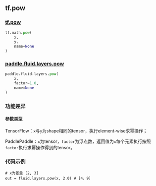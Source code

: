 ## tf.pow

### [tf.pow](https://www.tensorflow.org/api_docs/python/tf/math/pow)

```python
tf.math.pow(
    x,
    y,
    name=None
)
```

### [paddle.fluid.layers.pow](http://paddlepaddle.org/documentation/docs/zh/1.4/api_cn/layers_cn.html#pow)

```python
paddle.fluid.layers.pow(
    x, 
    factor=1.0, 
    name=None
)
```

### 功能差异

#### 参数类型

TensorFlow：`x`与`y`为shape相同的tensor，执行element-wise求幂操作；  

PaddlePaddle：`x`为tensor，`factor`为浮点数，返回值为`x`每个元素执行按照`factor`执行求幂操作得到的tensor。

### 代码示例
```
# x为张量 [2, 3]
out = fluid.layers.pow(x, 2.0) # [4，9]

```
